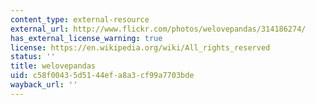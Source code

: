 ```yaml
---
content_type: external-resource
external_url: http://www.flickr.com/photos/welovepandas/314186274/
has_external_license_warning: true
license: https://en.wikipedia.org/wiki/All_rights_reserved
status: ''
title: welovepandas
uid: c58f0043-5d51-44ef-a8a3-cf99a7703bde
wayback_url: ''
---
```

